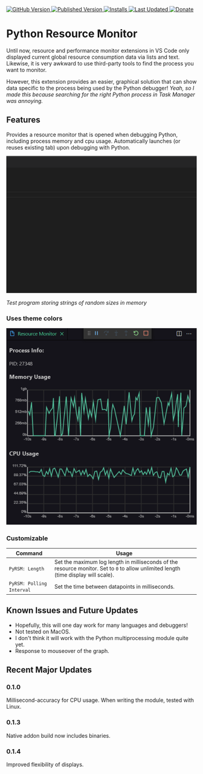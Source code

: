[
![GitHub Version](https://img.shields.io/github/package-json/v/2kai2kai2/VSCode-Python-Resource-Monitor?color=blue&logo=Github)
](https://github.com/2kai2kai2/VSCode-Python-Resource-Monitor)
[
![Published Version](https://img.shields.io/visual-studio-marketplace/v/kaih2o.python-resource-monitor?color=blue&logo=Visual%20Studio%20Code&logoColor=%230078d7)
![Installs](https://img.shields.io/visual-studio-marketplace/i/kaih2o.python-resource-monitor?logo=Visual%20Studio%20Code&logoColor=%230078d7)
![Last Updated](https://img.shields.io/visual-studio-marketplace/last-updated/kaih2o.python-resource-monitor?logo=Visual%20Studio%20Code&logoColor=%230078d7)
](https://marketplace.visualstudio.com/items?itemName=kaih2o.python-resource-monitor)
[
![Donate](https://img.shields.io/badge/Patreon-donate-orange?logo=Patreon)
](https://www.patreon.com/bePatron?u=9073173)

# Python Resource Monitor

Until now, resource and performance monitor extensions in VS Code only displayed current global resource consumption data via lists and text. Likewise, it is very awkward to use third-party tools to find the process you want to monitor.

However, this extension provides an easier, graphical solution that can show data specific to the process being used by the Python debugger! _Yeah, so I made this because searching for the right Python process in Task Manager was annoying._

## Features

Provides a resource monitor that is opened when debugging Python, including process memory and cpu usage. Automatically launches (or reuses existing tab) upon debugging with Python.

![usage](https://github.com/2kai2kai2/VSCode-Python-Resource-Monitor/raw/HEAD/images/usage.gif)

_Test program storing strings of random sizes in memory_

### Uses theme colors

![usage2](https://github.com/2kai2kai2/VSCode-Python-Resource-Monitor/raw/HEAD/images/dark_sc.png)

### Customizable

| Command                   | Usage                                                                                                                               |
| ------------------------- | ----------------------------------------------------------------------------------------------------------------------------------- |
| `PyRSM: Length`           | Set the maximum log length in milliseconds of the resource monitor. Set to `0` to allow unlimited length (time display will scale). |
| `PyRSM: Polling Interval` | Set the time between datapoints in milliseconds.                                                                                    |

## Known Issues and Future Updates

- Hopefully, this will one day work for many languages and debuggers!
- Not tested on MacOS.
- I don't think it will work with the Python multiprocessing module quite yet.
- Response to mouseover of the graph.

## Recent Major Updates

### 0.1.0

Millisecond-accuracy for CPU usage. When writing the module, tested with Linux.

### 0.1.3

Native addon build now includes binaries.

### 0.1.4

Improved flexibility of displays.